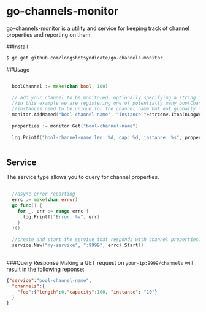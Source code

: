 # go-channels-monitor
go-channels-monitor is a utility and service for keeping track of channel properties and reporting on them. 

##Install
```bash
$ go get github.com/longshotsyndicate/go-channels-monitor
```

##Usage
```go

  boolChannel := make(chan bool, 100)
  
  // add your channel to be monitored, optionally specifying a string instance id for the channel.
  //in this example we are registering one of potentially many boolChannel channels, each with an id like "instance-10"
  //instances need to be unique for the channel name but not globally unique. 
  monitor.AddNamed("bool-channel-name", "instance-"+strconv.Itoa(nLogWriters++), boolChannel)
  
  properties := monitor.Get("bool-channel-name")
  
  log.Printf("bool-channel-name len: %d, cap: %d, instance: %s", properties.Len, properties.Cap, properties.Instance)
  
```
## Service
The service type allows you to query for channel properties.
```go
  
  //async error reporting
  errc := make(chan error)
  go func() {
    for _, err := range errc {
      log.Printf("Error: %v", err)
    }
  }()
  
  //create and start the service that responds with channel properties.
  service.New("my-service", ":9999", errc).Start()
  
```

###Query Response
Making a GET request on `your-ip:9999/channels` will result in the following reponse:
```json
{"service":"bool-channel-name",
  "channels":{
    "foo":{"length":0,"capacity":100, "instance": "10"}
  }
}
```








